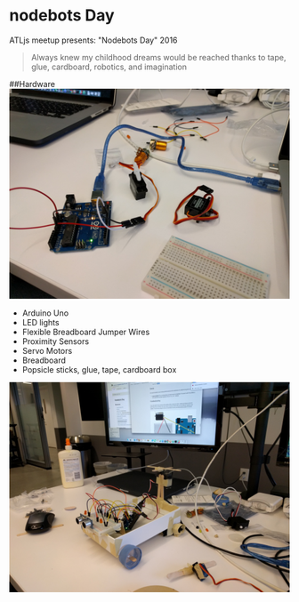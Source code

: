 # nodebots Day
ATLjs meetup presents: "Nodebots Day" 2016

> Always knew my childhood dreams would be reached thanks to tape, glue, cardboard, robotics, and imagination

##Hardware
![picture](arduinouno.jpg)
* Arduino Uno
* LED lights
* Flexible Breadboard Jumper Wires
* Proximity Sensors
* Servo Motors
* Breadboard
* Popsicle sticks, glue, tape, cardboard box

![picture](coptercar.jpg)
